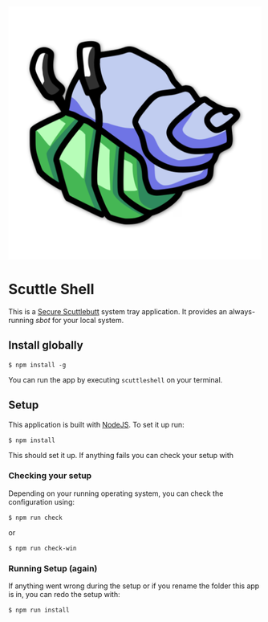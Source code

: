 ![Hermie The Crab](/icon.png)

# Scuttle Shell 

This is a [Secure Scuttlebutt](http://scuttlebutt.nz) system tray application. It provides an always-running _sbot_ for your local system.

## Install globally

```
$ npm install -g
```

You can run the app by executing `scuttleshell` on your terminal.

## Setup

This application is built with [NodeJS](https://nodejs.org). To set it up run:

```
$ npm install
```

This should set it up. If anything fails you can check your setup with


### Checking your setup
Depending on your running operating system, you can check the configuration using:

```
$ npm run check
```

or

```
$ npm run check-win
```

### Running Setup (again)
If anything went wrong during the setup or if you rename the folder this app is in, you can redo the setup with:

```
$ npm run install
```